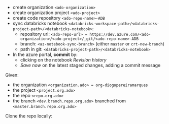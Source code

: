 + create organization `<ado-organization>`
+ create organization project `<ado-project>`
+ create code repository `<ado-repo-name>-ADB`
+ sync databricks notebook `<databricks-workspace-path>/<databricks-project-path>/<databricks-notebook>`:
    + repository url: `<ado-repo-url> = https://dev.azure.com/<ado-organization>/<ado-project>/_git/<ado-repo-name>-ADB`
    + branch: `<az-notebook-sync-branch>` (either `master` or `crt-new-branch`)
    + path in git: `<databricks-project-path>/<databricks-notebook>`
+ In the azure portal, **commit** by:
    + clicking on the notebook *Revision history*
    + *Save now* on the latest staged changes, adding a commit message

Given:
+ the organization `<organization.ado> = org-diogopereiramarques`
+ the project `<project.org.ado>`
+ the repo `<repo.org.ado>`
+ the branch `<dev.branch.repo.org.ado>` branched from `<master.branch.repo.org.ado>`

Clone the repo locally: